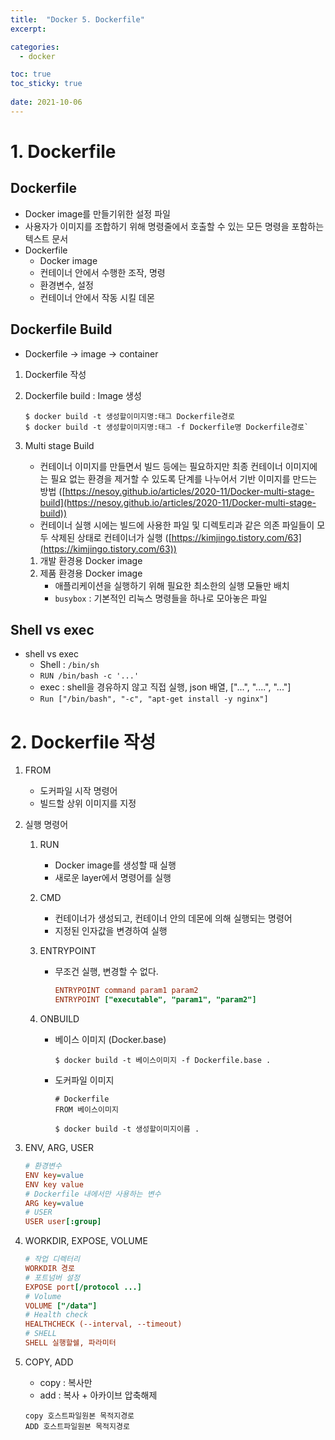 ```yaml
---
title:  "Docker 5. Dockerfile"
excerpt:

categories:
  - docker

toc: true
toc_sticky: true
 
date: 2021-10-06
---
```


# 1\. Dockerfile

## Dockerfile

-   Docker image를 만들기위한 설정 파일
-   사용자가 이미지를 조합하기 위해 명령줄에서 호출할 수 있는 모든 명령을 포함하는 텍스트 문서
-   Dockerfile
    -   Docker image
    -   컨테이너 안에서 수행한 조작, 명령
    -   환경변수, 설정
    -   컨테이너 안에서 작동 시킬 데몬

## Dockerfile Build

-   Dockerfile -> image -> container

1. Dockerfile 작성

2. Dockerfile build : Image 생성

   ````shell
   $ docker build -t 생성할이미지명:태그 Dockerfile경로
   $ docker build -t 생성할이미지명:태그 -f Dockerfile명 Dockerfile경로`
   ````

3.  Multi stage Build

    -   컨테이너 이미지를 만들면서 빌드 등에는 필요하지만 최종 컨테이너 이미지에는 필요 없는 환경을 제거할 수 있도록 단계를 나누어서 기반 이미지를 만드는 방법 ([https://nesoy.github.io/articles/2020-11/Docker-multi-stage-build](https://nesoy.github.io/articles/2020-11/Docker-multi-stage-build))
    -   컨테이너 실행 시에는 빌드에 사용한 파일 및 디렉토리과 같은 의존 파일들이 모두 삭제된 상태로 컨테이너가 실행 ([https://kimjingo.tistory.com/63](https://kimjingo.tistory.com/63))

    1.  개발 환경용 Docker image
    2.  제품 환경용 Docker image
        -   애플리케이션을 실행하기 위해 필요한 최소한의 실행 모듈만 배치
        -   `busybox` : 기본적인 리눅스 명령들을 하나로 모아놓은 파일

## Shell vs exec

-   shell vs exec
    -   Shell : `/bin/sh`
    -   `RUN /bin/bash -c '...'`
    -   exec : shell을 경유하지 않고 직접 실행, json 배열, \["...", "....", "..."\]
    -   `Run ["/bin/bash", "-c", "apt-get install -y nginx"]`

# 2\. Dockerfile 작성

1.  FROM
    -   도커파일 시작 명령어
    -   빌드할 상위 이미지를 지정
    
2.  실행 명령어
    1.  RUN
        -   Docker image를 생성할 때 실행
        -   새로운 layer에서 명령어를 실행
    2.  CMD
        -   컨테이너가 생성되고, 컨테이너 안의 데몬에 의해 실행되는 명령어
        -   지정된 인자값을 변경하여 실행
    3.  ENTRYPOINT
        -   무조건 실행, 변경할 수 없다.
            
            ```ini
            ENTRYPOINT command param1 param2
            ENTRYPOINT ["executable", "param1", "param2"]
            ```
        
    4.  ONBUILD
        -   베이스 이미지 (Docker.base)
            
            ```shell
            $ docker build -t 베이스이미지 -f Dockerfile.base .
            ```
            
        -   도커파일 이미지
            
            ```shell
            # Dockerfile
            FROM 베이스이미지
            ```
            
            ```shell
            $ docker build -t 생성할이미지이름 .
            ```
    
3. ENV, ARG, USER

   ```ini
   # 환경변수
   ENV key=value
   ENV key value
   # Dockerfile 내에서만 사용하는 변수
   ARG key=value
   # USER 
   USER user[:group]
   ```

4. WORKDIR, EXPOSE, VOLUME

   ```ini
   # 작업 디렉터리
   WORKDIR 경로
   # 포트넘버 설정
   EXPOSE port[/protocol ...]
   # Volume
   VOLUME ["/data"]
   # Health check
   HEALTHCHECK (--interval, --timeout)
   # SHELL
   SHELL 실행할쉘, 파라미터
   ```

5.  COPY, ADD
    
    -   copy : 복사만
    -   add : 복사 + 아카이브 압축해제
    
    ```shell
    copy 호스트파일원본 목적지경로
    ADD 호스트파일원본 목적지경로
    ```